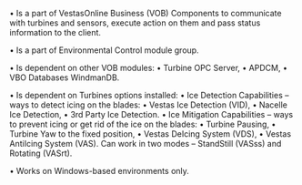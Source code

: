 
• Is a part of VestasOnline Business (VOB) Components to communicate with turbines and sensors, execute action on them and pass status information to the client. 

• Is a part of Environmental Control module group.

• Is dependent on other VOB modules:
	• Turbine OPC Server,
	• APDCM,
	• VBO Databases WindmanDB.

• Is dependent on Turbines options installed:
	• Ice Detection Capabilities – ways to detect icing on the blades:
		• Vestas Ice Detection (VID),
		• Nacelle Ice Detection,
		• 3rd Party Ice Detection.
	• Ice Mitigation Capabilities – ways to prevent icing or get rid of the ice on the blades:
		• Turbine Pausing,
		• Turbine Yaw to the fixed position,
		• Vestas DeIcing System (VDS),
		• Vestas AntiIcing System (VAS). Can work in two modes – StandStill (VASss) and Rotating (VASrt).


• Works on Windows-based environments only.
